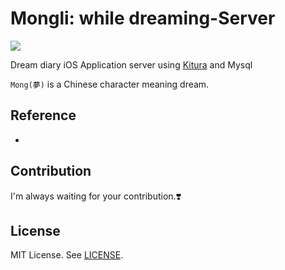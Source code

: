 # Mongli: while dreaming-Server

![](https://user-images.githubusercontent.com/45457678/70604680-66691680-1c3c-11ea-9956-d5d4afc98d18.png)

Dream diary iOS Application server using [Kitura](https://github.com/IBM-Swift/Kitura) and Mysql

`Mong(夢)` is a Chinese character meaning dream.



## Reference​

- 



## Contribution

I'm always waiting for your contribution.❣️



## License

MIT License. See [LICENSE](https://github.com/DAEUN28/Mongli-Server/blob/master/LICENSE).
